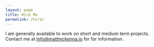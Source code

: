 ```yaml
---
layout: page
title: Hire Me
permalink: /hire/
---
```


I am generally available to work on short and medium term projects.  Contact me at [info@mattmckenna.io](info@mattmckenna.io) for for information.  